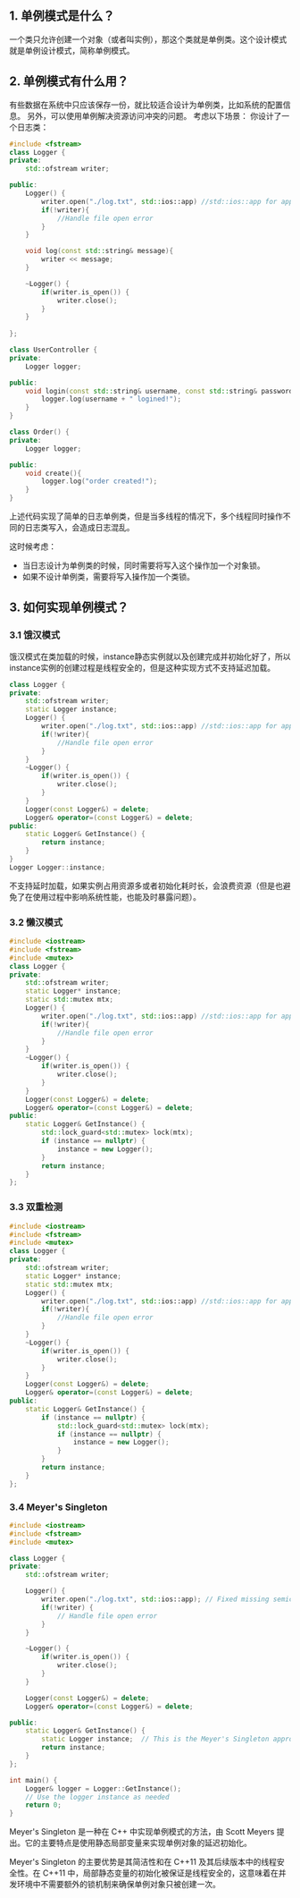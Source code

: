 ## 1. 单例模式是什么？
一个类只允许创建一个对象（或者叫实例），那这个类就是单例类。这个设计模式就是单例设计模式，简称单例模式。

## 2. 单例模式有什么用？
有些数据在系统中只应该保存一份，就比较适合设计为单例类，比如系统的配置信息。
另外，可以使用单例解决资源访问冲突的问题。
考虑以下场景：
你设计了一个日志类：
```c++
#include <fstream>
class Logger {
private:
	std::ofstream writer;

public:
	Logger() {
		writer.open("./log.txt", std::ios::app) //std::ios::app for append
		if(!writer){
			//Handle file open error
		}
	}

	void log(const std::string& message){
		writer << message;
	}

	~Logger() {
		if(writer.is_open()) {
			writer.close();
		}
	}
	
};

class UserController {
private:
	Logger logger;

public:
	void login(const std::string& username, const std::string& password) {
		logger.log(username + " logined!");
	}
}

class Order() {
private:
	Logger logger;

public:
	void create(){
		logger.log("order created!");
	}
}
```

上述代码实现了简单的日志单例类，但是当多线程的情况下，多个线程同时操作不同的日志类写入，会造成日志混乱。

这时候考虑：
+ 当日志设计为单例类的时候，同时需要将写入这个操作加一个对象锁。
+ 如果不设计单例类，需要将写入操作加一个类锁。

## 3. 如何实现单例模式？

### 3.1 饿汉模式
饿汉模式在类加载的时候，instance静态实例就以及创建完成并初始化好了，所以instance实例的创建过程是线程安全的，但是这种实现方式不支持延迟加载。
```c++
class Logger {
private:
	std::ofstream writer;
	static Logger instance;
	Logger() {
		writer.open("./log.txt", std::ios::app) //std::ios::app for append
		if(!writer){
			//Handle file open error
		}
	}
	~Logger() {
		if(writer.is_open()) {
			writer.close();
		}
	}
	Logger(const Logger&) = delete;
	Logger& operator=(const Logger&) = delete;
public:
	static Logger& GetInstance() {
		return instance;
	}
}
Logger Logger::instance;
```
不支持延时加载，如果实例占用资源多或者初始化耗时长，会浪费资源（但是也避免了在使用过程中影响系统性能，也能及时暴露问题）。

### 3.2 懒汉模式
```c++
#include <iostream>
#include <fstream>
#include <mutex>
class Logger {
private:
	std::ofstream writer;
	static Logger* instance;
	static std::mutex mtx;
	Logger() {
		writer.open("./log.txt", std::ios::app) //std::ios::app for append
		if(!writer){
			//Handle file open error
		}
	}
	~Logger() {
		if(writer.is_open()) {
			writer.close();
		}
	}
	Logger(const Logger&) = delete;
	Logger& operator=(const Logger&) = delete;
public:
	static Logger& GetInstance() {
		std::lock_guard<std::mutex> lock(mtx);
		if (instance == nullptr) {
			instance = new Logger();
		}
		return instance;
	}
};
```

### 3.3 双重检测

```c++
#include <iostream>
#include <fstream>
#include <mutex>
class Logger {
private:
	std::ofstream writer;
	static Logger* instance;
	static std::mutex mtx;
	Logger() {
		writer.open("./log.txt", std::ios::app) //std::ios::app for append
		if(!writer){
			//Handle file open error
		}
	}
	~Logger() {
		if(writer.is_open()) {
			writer.close();
		}
	}
	Logger(const Logger&) = delete;
	Logger& operator=(const Logger&) = delete;
public:
	static Logger& GetInstance() {
		if (instance == nullptr) {
			std::lock_guard<std::mutex> lock(mtx);
			if (instance == nullptr) {
				instance = new Logger();
			}
		}
		return instance;
	}
};
```

### 3.4 Meyer's Singleton
```c++
#include <iostream>
#include <fstream>
#include <mutex>

class Logger {
private:
    std::ofstream writer;

    Logger() {
        writer.open("./log.txt", std::ios::app); // Fixed missing semicolon here
        if(!writer) {
            // Handle file open error
        }
    }

    ~Logger() {
        if(writer.is_open()) {
            writer.close();
        }
    }

    Logger(const Logger&) = delete;
    Logger& operator=(const Logger&) = delete;

public:
    static Logger& GetInstance() {
        static Logger instance;  // This is the Meyer's Singleton approach
        return instance;
    }
};

int main() {
    Logger& logger = Logger::GetInstance();
    // Use the logger instance as needed
    return 0;
}

```
Meyer's Singleton 是一种在 C++ 中实现单例模式的方法，由 Scott Meyers 提出。它的主要特点是使用静态局部变量来实现单例对象的延迟初始化。

Meyer's Singleton 的主要优势是其简洁性和在 C++11 及其后续版本中的线程安全性。在 C++11 中，局部静态变量的初始化被保证是线程安全的，这意味着在并发环境中不需要额外的锁机制来确保单例对象只被创建一次。